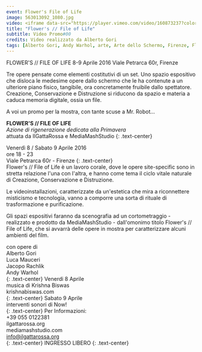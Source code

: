 ```yaml
---
event: Flower's File of Life
image: 563013092_1080.jpg
video: <iframe data-src="https://player.vimeo.com/video/160873237?color=d21f1b&title=0&byline=0&portrait=0" class="lazyload" frameborder="0" allow="autoplay; fullscreen" allowfullscreen></iframe>
title: "Flower's // File of Life"
subtitle: Video Promo#00
credits: Video realizzato da Alberto Gori
tags: [Alberto Gori, Andy Warhol, arte, Arte dello Schermo, Firenze, Flowers, Francesca Pirami, Iacopo Rachlick, IlGattaRossa, Installazione, Krishna Biswas, Luca Mauceri, MediaMashStudio, now!, Videoarte]
---
```

FLOWER'S // FILE OF LIFE
8-9 Aprile 2016
Viale Petrarca 60r, Firenze

Tre opere pensate come elementi costitutivi di un set.
Uno spazio espositivo che disloca le medesime opere dallo schermo che le ha contenute a un ulteriore piano fisico, tangibile, ora concretamente fruibile dallo spettatore.
Creazione, Conservazione e Distruzione si riducono da spazio e materia a caduca memoria digitale, ossia un file.

A voi un promo per la mostra, con tante scuse a Mr. Robot...


**FLOWER'S // FILE OF LIFE**
<br />
*Azione di rigenerazione dedicata alla Primavera* 
<br />
attuata da IlGattaRossa e MediaMashStudio
{: .text-center}

Venerdì 8 / Sabato 9 Aprile 2016
<br />
ore 18 - 23
<br />
Viale Petrarca 60r - Firenze
{: .text-center}
<br />
Flower's // File of Life è un lavoro corale, dove le opere site-specific sono in stretta relazione l'una con l'altra, e hanno come tema il ciclo vitale naturale di Creazione, Conservazione e Distruzione.

Le videoinstallazioni, caratterizzate da un'estetica che mira a riconnettere misticismo e tecnologia, vanno a comporre una sorta di rituale di trasformazione e purificazione.

Gli spazi espositivi faranno da scenografia ad un cortometraggio - realizzato e prodotto da MediaMashStudio - dall'omonimo titolo Flower's // File of Life, che si avvarrà delle opere in mostra per caratterizzare alcuni ambienti del film.

con opere di<br />
Alberto Gori<br />
Luca Mauceri<br />
Jacopo Rachlik<br />
Andy Warhol<br />
{: .text-center}
Venerdi 8 Aprile<br />
musica di Krishna Biswas<br />
krishnabiswas.com<br />
{: .text-center}
Sabato 9 Aprile<br />
interventi sonori di Now!<br />
{: .text-center}
Per Informazioni:<br />
+39 055 0122381<br />
ilgattarossa.org<br />
mediamashstudio.com<br />
info@ilgattarossa.org<br />
{: .text-center}
INGRESSO LIBERO
{: .text-center}
